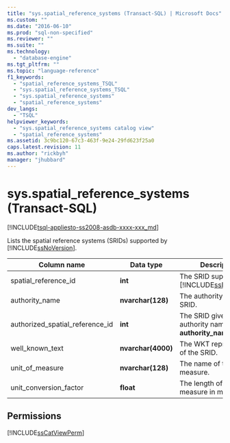 ```yaml
---
title: "sys.spatial_reference_systems (Transact-SQL) | Microsoft Docs"
ms.custom: ""
ms.date: "2016-06-10"
ms.prod: "sql-non-specified"
ms.reviewer: ""
ms.suite: ""
ms.technology: 
  - "database-engine"
ms.tgt_pltfrm: ""
ms.topic: "language-reference"
f1_keywords: 
  - "spatial_reference_systems_TSQL"
  - "sys.spatial_reference_systems_TSQL"
  - "sys.spatial_reference_systems"
  - "spatial_reference_systems"
dev_langs: 
  - "TSQL"
helpviewer_keywords: 
  - "sys.spatial_reference_systems catalog view"
  - "spatial_reference_systems"
ms.assetid: 3c9bc120-67c3-463f-9e24-29fd623f25a0
caps.latest.revision: 11
ms.author: "rickbyh"
manager: "jhubbard"
---
```

# sys.spatial_reference_systems (Transact-SQL)
[!INCLUDE[tsql-appliesto-ss2008-asdb-xxxx-xxx_md](../../../relational-databases/import-export/includes/tsql-appliesto-ss2008-asdb-xxxx-xxx-md.md)]

  Lists the spatial reference systems (SRIDs) supported by [!INCLUDE[ssNoVersion](../../../advanced-analytics/r-services/includes/ssnoversion-md.md)].  

  
|Column name|Data type|Description|  
|-----------------|---------------|-----------------|  
|spatial_reference_id|**int**|The SRID supported by [!INCLUDE[ssNoVersion](../../../advanced-analytics/r-services/includes/ssnoversion-md.md)].|  
|authority_name|**nvarchar(128)**|The authority of the SRID.|  
|authorized_spatial_reference_id|**int**|The SRID given by the authority named in **authority_name**.|  
|well_known_text|**nvarchar(4000)**|The WKT representation of the SRID.|  
|unit_of_measure|**nvarchar(128)**|The name of the unit of measure.|  
|unit_conversion_factor|**float**|The length of the unit of measure in meters.|  
  
## Permissions  
 [!INCLUDE[ssCatViewPerm](../../../relational-databases/reference/system-catalog-views/includes/sscatviewperm-md.md)]  
  
  
